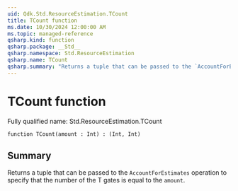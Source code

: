 ```yaml
---
uid: Qdk.Std.ResourceEstimation.TCount
title: TCount function
ms.date: 10/30/2024 12:00:00 AM
ms.topic: managed-reference
qsharp.kind: function
qsharp.package: __Std__
qsharp.namespace: Std.ResourceEstimation
qsharp.name: TCount
qsharp.summary: "Returns a tuple that can be passed to the `AccountForEstimates` operation to specify that the number of the T gates is equal to the `amount`."
---
```


# TCount function

Fully qualified name: Std.ResourceEstimation.TCount

```qsharp
function TCount(amount : Int) : (Int, Int)
```

## Summary
Returns a tuple that can be passed to the `AccountForEstimates` operation
to specify that the number of the T gates is equal to the `amount`.
